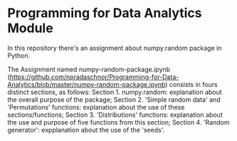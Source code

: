 # Programming for Data Analytics Module

In this repository there's an assignment about numpy.random package in Python.

The Assignment named numpy-random-package.ipynb (https://github.com/npradaschnor/Programming-for-Data-Analytics/blob/master/numpy-random-package.ipynb) consists in fours distinct sections, as follows:
Section 1. numpy.random: explanation about the overall purpose of the package;
Section 2. 'Simple random data' and 'Permutations' functions: explanation about the use of these sections/functions;
Section 3. 'Distributions' functions: explanation about the use and purpose of five functions from this section;
Section 4. 'Random generator': expplanation about the use of the 'seeds'.
